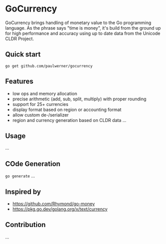 # GoCurrency

GoCurrency brings handling of monetary value to the Go programming language. As the phrase says "time is money", it's build from the ground up for high performance and accuracy using up to date data from the Unicode CLDR Project.


## Quick start
`go get github.com/paulwerner/gocurrency`


## Features
- low ops and memory allocation
- precise arithmetic (add, sub, split, multiply) with proper rounding
- support for 25+ currencies
- display format based on region or accounting format
- allow custom de-/serializer
- region and currency generation based on CLDR data
...


## Usage
...


## COde Generation
`go generate`
...


## Inspired by
- https://github.com/Rhymond/go-money
- https://pkg.go.dev/golang.org/x/text/currency

## Contribution
...

